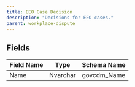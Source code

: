 ```yaml
---
title: EEO Case Decision
description: "Decisions for EEO cases."
parent: workplace-dispute
---
```


## Fields

| Field Name | Type | Schema Name |
|------------|------|-------------|
| Name | Nvarchar | govcdm_Name |
